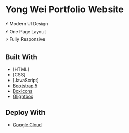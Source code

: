 # Yong Wei Portfolio Website

⚡️ Modern UI Design
<br>
⚡️ One Page Layout
<br>
⚡️ Fully Responsive

## Built With
* [HTML]
* [CSS]
* [JavaScript]
* [Bootstrap 5](https://getbootstrap.com/docs/5.0/getting-started/introduction/)
* [BoxIcons](https://boxicons.com/)
* [Glightbox](https://biati-digital.github.io/glightbox/)

## Deploy With
* [Google Cloud](https://cloud.google.com/)


